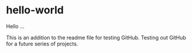 # hello-world

Hello ... 

This is an addition to the readme file for testing GitHub.
Testing out GitHub for a future series of projects.
